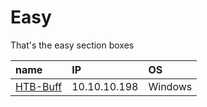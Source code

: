 # Easy



That's the easy section boxes

| name                | IP           | OS      |
| :------------------ | :----------- | :------ |
| [HTB-Buff](buff.md) | 10.10.10.198 | Windows |

